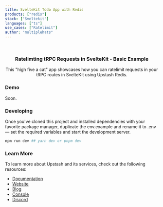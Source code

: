 ```yaml
---
title: SvelteKit Todo App with Redis
products: ["redis"]
stack: ["Sveltekit"]
languages: ["ts"]
use_cases: ["Ratelimit"]
author: "multiplehats"
---
```


<br />
<div align="center">

  <h3 align="center">Ratelimting tRPC Requests in SvelteKit - Basic Example</h3>

  <p align="center">
    This "high five a cat" app showcases how you can ratelimit requests in your tRPC routes in SvelteKit using Upstash Redis.
  </p>
</div>

### Demo

Soon.

### Developing

Once you've cloned this project and installed dependencies with your favorite package manager, duplicate the env.example and rename it to .env — set the required variables and start the development server.

```bash
npm run dev ## yarn dev or pnpm dev
```

### Learn More

To learn more about Upstash and its services, check out the following resources:

- [Documentation](https://docs.upstash.com)
- [Website](https://upstash.com)
- [Blog](https://upstash.com/blog)
- [Console](https://console.upstash.com)
- [Discord](https://upstash.com/discord)
